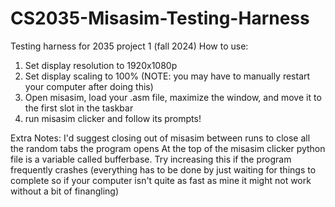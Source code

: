# CS2035-Misasim-Testing-Harness
Testing harness for 2035 project 1 (fall 2024)
How to use:
1. Set display resolution to 1920x1080p
2. Set display scaling to 100% (NOTE: you may have to manually restart your computer after doing this)
3. Open misasim, load your .asm file, maximize the window, and move it to the first slot in the taskbar
4. run misasim clicker and follow its prompts!

Extra Notes:
I'd suggest closing out of misasim between runs to close all the random tabs the program opens
At the top of the misasim clicker python file is a variable called bufferbase. Try increasing this if the program frequently crashes (everything has to be done by just waiting for things to complete so if your computer isn't quite as fast as mine it might not work without a bit of finangling)
